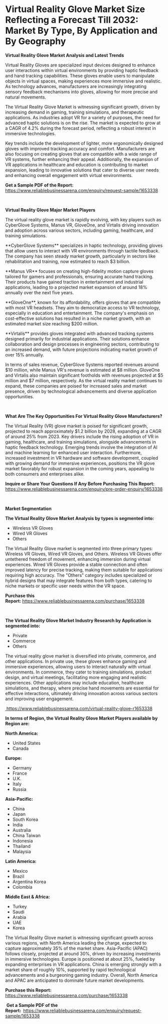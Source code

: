 <p><h1>Virtual Reality Glove Market Size Reflecting a Forecast Till 2032: Market By Type, By Application and By Geography</h1></p><p><strong>Virtual Reality Glove Market Analysis and Latest Trends</strong></p>
<p><p>Virtual Reality Gloves are specialized input devices designed to enhance user interactions within virtual environments by providing haptic feedback and hand tracking capabilities. These gloves enable users to manipulate objects in virtual spaces, making experiences more immersive and realistic. As technology advances, manufacturers are increasingly integrating sensory feedback mechanisms into gloves, allowing for more precise and natural movements.</p><p>The Virtual Reality Glove Market is witnessing significant growth, driven by increasing demand in gaming, training simulations, and therapeutic applications. As industries adopt VR for a variety of purposes, the need for advanced haptic solutions is on the rise. The market is expected to grow at a CAGR of 4.2% during the forecast period, reflecting a robust interest in immersive technologies.</p><p>Key trends include the development of lighter, more ergonomically designed gloves with improved tracking accuracy and comfort. Manufacturers are also focusing on creating gloves that are compatible with a wide range of VR systems, further enhancing their appeal. Additionally, the expansion of VR applications in healthcare and education is contributing to market expansion, leading to innovative solutions that cater to diverse user needs and enhancing overall engagement with virtual environments.</p></p>
<p><strong>Get a Sample PDF of the Report:&nbsp;</strong> <a href="https://www.reliablebusinessarena.com/enquiry/request-sample/1653338?utm_campaign=3315&utm_medium=2&utm_source=Github&utm_content=ia&utm_term=18042025&utm_id=virtual-reality-glove">https://www.reliablebusinessarena.com/enquiry/request-sample/1653338</a></p>
<p>&nbsp;</p>
<p><strong>Virtual Reality Glove Major Market Players</strong></p>
<p><p>The virtual reality glove market is rapidly evolving, with key players such as CyberGlove Systems, Manus VR, GloveOne, and Virtalis driving innovation and adoption across various sectors, including gaming, healthcare, and training simulations. </p><p>**CyberGlove Systems** specializes in haptic technology, providing gloves that allow users to interact with VR environments through tactile feedback. The company has seen steady market growth, particularly in sectors like rehabilitation and training, now estimated to reach $3 billion.</p><p>**Manus VR** focuses on creating high-fidelity motion capture gloves tailored for gamers and professionals, ensuring accurate hand tracking. Their products have gained traction in entertainment and industrial applications, leading to a projected market expansion of around 18% annually over the next five years.</p><p>**GloveOne**, known for its affordability, offers gloves that are compatible with most VR headsets. They aim to democratize access to VR technology, especially in education and entertainment. The company's emphasis on cost-effective solutions has resulted in a niche market growth, with an estimated market size reaching $200 million.</p><p>**Virtalis** provides gloves integrated with advanced tracking systems designed primarily for industrial applications. Their solutions enhance collaboration and design processes in engineering sectors, contributing to an increased demand, with future projections indicating market growth of over 15% annually.</p><p>In terms of sales revenue, CyberGlove Systems reported revenues around $10 million, while Manus VR's revenue is estimated at $8 million. GloveOne and Virtalis also maintain significant footholds with revenues projected at $5 million and $7 million, respectively. As the virtual reality market continues to expand, these companies are poised for increased sales and market presence, driven by technological advancements and diverse application opportunities.</p></p>
<p>&nbsp;</p>
<p><strong>What Are The Key Opportunities For Virtual Reality Glove Manufacturers?</strong></p>
<p><p>The Virtual Reality (VR) glove market is poised for significant growth, projected to reach approximately $1.2 billion by 2028, expanding at a CAGR of around 25% from 2023. Key drivers include the rising adoption of VR in gaming, healthcare, and training simulations, alongside advancements in haptic feedback technology. Emerging trends involve the integration of AI and machine learning for enhanced user interaction. Furthermore, increased investment in VR hardware and software development, coupled with growing demand for immersive experiences, positions the VR glove market favorably for robust expansion in the coming years, appealing to both consumers and enterprises alike.</p></p>
<p><strong>Inquire or Share Your Questions If Any Before Purchasing This Report:</strong> <a href="https://www.reliablebusinessarena.com/enquiry/pre-order-enquiry/1653338?utm_campaign=3315&utm_medium=2&utm_source=Github&utm_content=ia&utm_term=18042025&utm_id=virtual-reality-glove">https://www.reliablebusinessarena.com/enquiry/pre-order-enquiry/1653338</a></p>
<p>&nbsp;</p>
<p><strong>Market Segmentation</strong></p>
<p><strong>The Virtual Reality Glove Market Analysis by types is segmented into:</strong></p>
<p><ul><li>Wireless VR Gloves</li><li>Wired VR Gloves</li><li>Others</li></ul></p>
<p><p>The Virtual Reality Glove market is segmented into three primary types: Wireless VR Gloves, Wired VR Gloves, and Others. Wireless VR Gloves offer untethered freedom of movement, enhancing immersion during virtual experiences. Wired VR Gloves provide a stable connection and often improved latency for precise tracking, making them suitable for applications requiring high accuracy. The "Others" category includes specialized or hybrid designs that may integrate features from both types, catering to niche markets or specific user needs within the VR space.</p></p>
<p><strong>Purchase this Report:&nbsp;</strong><a href="https://www.reliablebusinessarena.com/purchase/1653338?utm_campaign=3315&utm_medium=2&utm_source=Github&utm_content=ia&utm_term=18042025&utm_id=virtual-reality-glove">https://www.reliablebusinessarena.com/purchase/1653338</a></p>
<p>&nbsp;</p>
<p><strong>The Virtual Reality Glove Market Industry Research by Application is segmented into:</strong></p>
<p><ul><li>Private</li><li>Commerce</li><li>Others</li></ul></p>
<p><p>The virtual reality glove market is diversified into private, commerce, and other applications. In private use, these gloves enhance gaming and immersive experiences, allowing users to interact naturally with virtual environments. In commerce, they cater to training simulations, product design, and virtual meetings, facilitating more engaging and realistic experiences. Other applications may include education, healthcare simulations, and therapy, where precise hand movements are essential for effective interactions, ultimately driving innovation across various sectors and improving user engagement.</p></p>
<p><a href="https://www.reliablebusinessarena.com/virtual-reality-glove-r1653338?utm_campaign=3315&utm_medium=2&utm_source=Github&utm_content=ia&utm_term=18042025&utm_id=virtual-reality-glove">&nbsp;https://www.reliablebusinessarena.com/virtual-reality-glove-r1653338</a></p>
<p><strong>In terms of Region, the Virtual Reality Glove Market Players available by Region are:</strong></p>
<p>
    <p> <strong> North America: </strong>
        <ul>
            <li>United States</li>
            <li>Canada</li>
        </ul>
        </p> 
    <p> <strong> Europe: </strong>
        <ul>
            <li>Germany</li>
            <li>France</li>
            <li>U.K.</li>
            <li>Italy</li>
            <li>Russia</li>
        </ul>
        </p> 
    <p> <strong> Asia-Pacific: </strong>
        <ul>
            <li>China</li>
            <li>Japan</li>
            <li>South Korea</li>
            <li>India</li>
            <li>Australia</li>
            <li>China Taiwan</li>
            <li>Indonesia</li>
            <li>Thailand</li>
            <li>Malaysia</li>
        </ul>
        </p> 
    <p> <strong> Latin America: </strong>
        <ul>
            <li>Mexico</li>
            <li>Brazil</li>
            <li>Argentina Korea</li>
            <li>Colombia</li>
        </ul>
        </p> 
    <p> <strong> Middle East & Africa: </strong>
        <ul>
            <li>Turkey</li>
            <li>Saudi</li>
            <li>Arabia</li>
            <li>UAE</li>
            <li>Korea</li>
        </ul>
    </p>
    </p>
<p><p>The Virtual Reality Glove market is witnessing significant growth across various regions, with North America leading the charge, expected to capture approximately 35% of the market share. Asia-Pacific (APAC) follows closely, projected at around 30%, driven by increasing investments in immersive technologies. Europe is positioned at about 25%, fueled by expanding enterprises in VR applications. China is emerging strongly with a market share of roughly 10%, supported by rapid technological advancements and a burgeoning gaming industry. Overall, North America and APAC are anticipated to dominate future market developments.</p></p>
<p><strong>Purchase this Report: </strong><a href="https://www.reliablebusinessarena.com/purchase/1653338?utm_campaign=3315&utm_medium=2&utm_source=Github&utm_content=ia&utm_term=18042025&utm_id=virtual-reality-glove">https://www.reliablebusinessarena.com/purchase/1653338</a></p>
<p>&nbsp;<strong>Get a Sample PDF of the Report:&nbsp;&nbsp;</strong><a href="https://www.reliablebusinessarena.com/enquiry/request-sample/1653338?utm_campaign=3315&utm_medium=2&utm_source=Github&utm_content=ia&utm_term=18042025&utm_id=virtual-reality-glove">https://www.reliablebusinessarena.com/enquiry/request-sample/1653338</a></p>
<p><strong></strong></p>
<p><p></p><p></p><p></p></p>